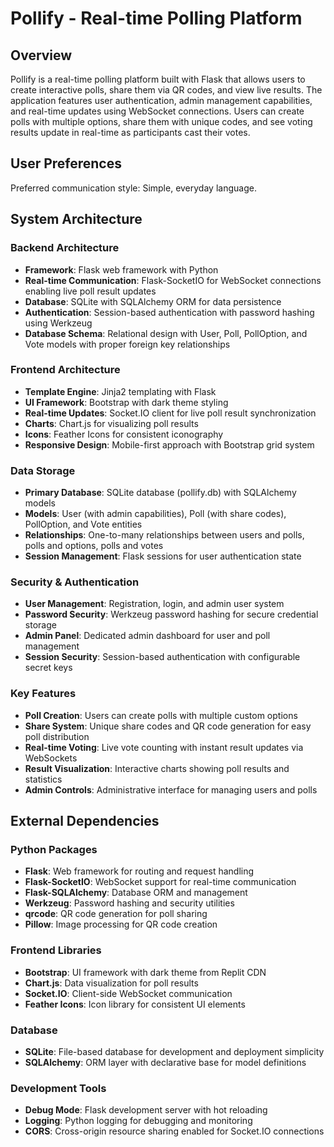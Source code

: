 # Pollify - Real-time Polling Platform

## Overview

Pollify is a real-time polling platform built with Flask that allows users to create interactive polls, share them via QR codes, and view live results. The application features user authentication, admin management capabilities, and real-time updates using WebSocket connections. Users can create polls with multiple options, share them with unique codes, and see voting results update in real-time as participants cast their votes.

## User Preferences

Preferred communication style: Simple, everyday language.

## System Architecture

### Backend Architecture
- **Framework**: Flask web framework with Python
- **Real-time Communication**: Flask-SocketIO for WebSocket connections enabling live poll result updates
- **Database**: SQLite with SQLAlchemy ORM for data persistence
- **Authentication**: Session-based authentication with password hashing using Werkzeug
- **Database Schema**: Relational design with User, Poll, PollOption, and Vote models with proper foreign key relationships

### Frontend Architecture
- **Template Engine**: Jinja2 templating with Flask
- **UI Framework**: Bootstrap with dark theme styling
- **Real-time Updates**: Socket.IO client for live poll result synchronization
- **Charts**: Chart.js for visualizing poll results
- **Icons**: Feather Icons for consistent iconography
- **Responsive Design**: Mobile-first approach with Bootstrap grid system

### Data Storage
- **Primary Database**: SQLite database (pollify.db) with SQLAlchemy models
- **Models**: User (with admin capabilities), Poll (with share codes), PollOption, and Vote entities
- **Relationships**: One-to-many relationships between users and polls, polls and options, polls and votes
- **Session Management**: Flask sessions for user authentication state

### Security & Authentication
- **User Management**: Registration, login, and admin user system
- **Password Security**: Werkzeug password hashing for secure credential storage
- **Admin Panel**: Dedicated admin dashboard for user and poll management
- **Session Security**: Session-based authentication with configurable secret keys

### Key Features
- **Poll Creation**: Users can create polls with multiple custom options
- **Share System**: Unique share codes and QR code generation for easy poll distribution
- **Real-time Voting**: Live vote counting with instant result updates via WebSockets
- **Result Visualization**: Interactive charts showing poll results and statistics
- **Admin Controls**: Administrative interface for managing users and polls

## External Dependencies

### Python Packages
- **Flask**: Web framework for routing and request handling
- **Flask-SocketIO**: WebSocket support for real-time communication
- **Flask-SQLAlchemy**: Database ORM and management
- **Werkzeug**: Password hashing and security utilities
- **qrcode**: QR code generation for poll sharing
- **Pillow**: Image processing for QR code creation

### Frontend Libraries
- **Bootstrap**: UI framework with dark theme from Replit CDN
- **Chart.js**: Data visualization for poll results
- **Socket.IO**: Client-side WebSocket communication
- **Feather Icons**: Icon library for consistent UI elements

### Database
- **SQLite**: File-based database for development and deployment simplicity
- **SQLAlchemy**: ORM layer with declarative base for model definitions

### Development Tools
- **Debug Mode**: Flask development server with hot reloading
- **Logging**: Python logging for debugging and monitoring
- **CORS**: Cross-origin resource sharing enabled for Socket.IO connections